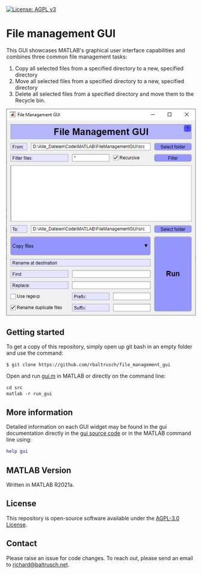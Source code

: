 [![License: AGPL v3](https://img.shields.io/badge/License-AGPL_v3-blue.svg)](https://www.gnu.org/licenses/agpl-3.0)

# File management GUI

This GUI showcases MATLAB's graphical user interface capabilities and combines three common file management tasks:

1) Copy all selected files from a specified directory to a new, specified directory
1) Move all selected files from a specified directory to a new, specified directory
1) Delete all selected files from a specified directory and move them to the Recycle bin.

![Screenshot of the graphical user interface](https://github.com/rbaltrusch/file_management_gui/blob/main/media/screenshot.png?raw=true)

## Getting started

To get a copy of this repository, simply open up git bash in an empty folder and use the command:

    $ git clone https://github.com/rbaltrusch/file_management_gui

Open and run [gui.m](https://github.com/rbaltrusch/file_management_gui/blob/main/src/gui.m) in MATLAB or directly on the command line:

    cd src
    matlab -r run_gui

## More information

Detailed information on each GUI widget may be found in the gui documentation directly in the [gui source code](https://github.com/rbaltrusch/file_management_gui/blob/main/src/gui.m) or in the MATLAB command line using:
```MATLAB
help gui
```

## MATLAB Version

Written in MATLAB R2021a.

## License

This repository is open-source software available under the [AGPL-3.0 License](https://github.com/rbaltrusch/file_management_gui/blob/main/LICENSE).

## Contact

Please raise an issue for code changes. To reach out, please send an email to richard@baltrusch.net.
